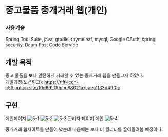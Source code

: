# 중고물품 중개거래 웹(개인)

### 사용기술
Spring Tool Suite, java, gradle, thymeleaf, mysql, Google OAuth, spring security, Daum Post Code Service


## 개발 목적
중고 물품을 보다 안전하게 거래할 수 있는 증게거레 웹을 만들고자 하였다.<br/>
개발과정(노션링크): https://rift-icon-c56.notion.site/10d89200cbe88021a7caea1133d490fc

## 구현
메인페이지
![5-1](https://github.com/user-attachments/assets/daf177b2-b5b8-44ec-bfd7-15c972f440dc)
![5-2](https://github.com/user-attachments/assets/95d07843-3923-4e9c-87ea-c6239122f69b)
![5-3](https://github.com/user-attachments/assets/0edfb9a0-eeac-4b2b-b9eb-b7cac9d3392e)
관리자 페이지 메인
![5-4](https://github.com/user-attachments/assets/34c46936-e77a-4c57-9ec1-eb4263428378)

중개거래 웹사이트를 만들어 봤는데 다음에는 보다 더 퀄리티를 끌어올려볼 예정이다.
